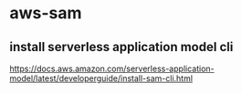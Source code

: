 # aws-sam

## install serverless application model cli
https://docs.aws.amazon.com/serverless-application-model/latest/developerguide/install-sam-cli.html
